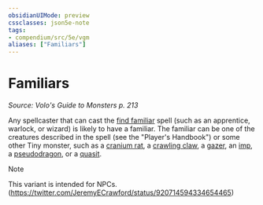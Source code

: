 ```yaml
---
obsidianUIMode: preview
cssclasses: json5e-note
tags:
- compendium/src/5e/vgm
aliases: ["Familiars"]
---
```

# Familiars
*Source: Volo's Guide to Monsters p. 213* 

Any spellcaster that can cast the [find familiar](compendium/spells/find-familiar.md) spell (such as an apprentice, warlock, or wizard) is likely to have a familiar. The familiar can be one of the creatures described in the spell (see the "Player's Handbook") or some other Tiny monster, such as a [cranium rat](compendium/bestiary/aberration/cranium-rat-mpmm.md), a [crawling claw](compendium/bestiary/undead/crawling-claw.md), a [gazer](compendium/bestiary/aberration/gazer-mpmm.md), an [imp](compendium/bestiary/fiend/imp.md), a [pseudodragon](compendium/bestiary/dragon/pseudodragon.md), or a [quasit](compendium/bestiary/fiend/quasit.md).

> [!note]
> This variant is intended for NPCs. (https://twitter.com/JeremyECrawford/status/920714594334654465)